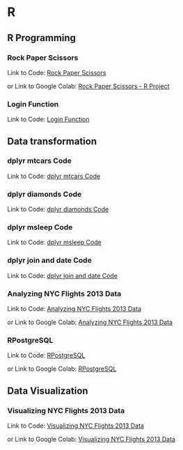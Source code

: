 # R

## R Programming

### Rock Paper Scissors

Link to Code: [Rock Paper Scissors](rock_paper_scissors.r)

or Link to Google Colab: [Rock Paper Scissors - R Project](https://colab.research.google.com/drive/1JlQhGCbcCSe1185fQ2cJuLLgtCswc7X8?usp=sharing)

### Login Function

Link to Code: [Login Function](login_function.r)

## Data transformation

### dplyr mtcars Code

Link to Code: [dplyr mtcars Code](dplyr_mtcars.r)

### dplyr diamonds Code

Link to Code: [dplyr diamonds Code](dplyr_diamonds.r)

### dplyr msleep Code

Link to Code: [dplyr msleep Code](dplyr_msleep.r)

### dplyr join and date Code

Link to Code: [dplyr join and date Code](dplyr_code.r)

### Analyzing NYC Flights 2013 Data

Link to Code: [Analyzing NYC Flights 2013 Data](analyzing_nycflights13.ipynb)

or Link to Google Colab: [Analyzing NYC Flights 2013 Data](https://colab.research.google.com/drive/1Z9tXSKwGnKuTS1MBsprs8dBDhl1X8mwi?usp=sharing)

### RPostgreSQL

Link to Code: [RPostgreSQL](RPostgreSQL.ipynb)

or Link to Google Colab: [RPostgreSQL](https://colab.research.google.com/drive/1sZVPxWLMkzAXV880QlmAVjVowGwlsKBx?usp=sharing)

## Data Visualization

### Visualizing NYC Flights 2013 Data

Link to Code: [Visualizing NYC Flights 2013 Data](viz_nycflights13.ipynb)

or Link to Google Colab: [Visualizing NYC Flights 2013 Data](https://colab.research.google.com/drive/1Cf3C3B0YmSQ3Y1HLlkC24BBj6KiFtbBX?usp=sharing)

